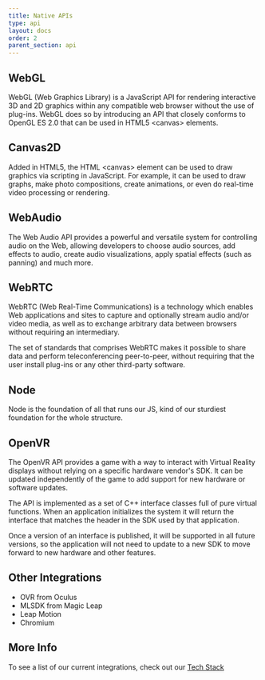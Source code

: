 ```yaml
---
title: Native APIs
type: api
layout: docs
order: 2
parent_section: api
---
```


## WebGL

WebGL (Web Graphics Library) is a JavaScript API for rendering interactive 3D and 2D graphics within any compatible web browser without the use of plug-ins. WebGL does so by introducing an API that closely conforms to OpenGL ES 2.0 that can be used in HTML5 <canvas\> elements.

## Canvas2D

Added in HTML5, the HTML <canvas\> element can be used to draw graphics via scripting in JavaScript. For example, it can be used to draw graphs, make photo compositions, create animations, or even do real-time video processing or rendering.

## WebAudio

The Web Audio API provides a powerful and versatile system for controlling audio on the Web, allowing developers to choose audio sources, add effects to audio, create audio visualizations, apply spatial effects (such as panning) and much more.

## WebRTC

WebRTC (Web Real-Time Communications) is a technology which enables Web applications and sites to capture and optionally stream audio and/or video media, as well as to exchange arbitrary data between browsers without requiring an intermediary.

 The set of standards that comprises WebRTC makes it possible to share data and perform teleconferencing peer-to-peer, without requiring that the user install plug-ins or any other third-party software.


## Node

Node is the foundation of all that runs our JS, kind of our sturdiest foundation for the whole structure.


## OpenVR

The OpenVR API provides a game with a way to interact with Virtual Reality displays without relying on a specific hardware vendor's SDK. It can be updated independently of the game to add support for new hardware or software updates.

The API is implemented as a set of C++ interface classes full of pure virtual functions. When an application initializes the system it will return the interface that matches the header in the SDK used by that application.

 Once a version of an interface is published, it will be supported in all future versions, so the application will not need to update to a new SDK to move forward to new hardware and other features.

## Other Integrations

- OVR from Oculus		
- MLSDK from Magic Leap
- Leap Motion
- Chromium

## More Info

To see a list of our current integrations, check out our [Tech Stack](../overview/techIntegrations)
